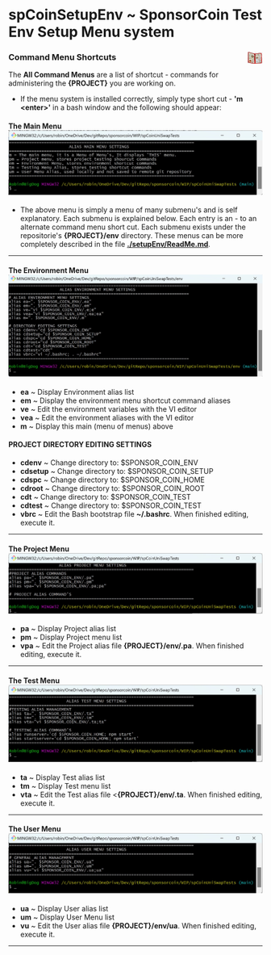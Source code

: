 # spCoinSetupEnv ~ SponsorCoin Test Env Setup Menu system

### Command Menu Shortcuts<img src="https://github.com/sponsorCoinAdmin/spCoinImages/blob/main/menu 1.jpg" width="6%" align= "right">


The <b>All Command Menus</b> are a list of shortcut - commands for administering the <b>{PROJECT}</b> you are working on.
- If the menu system is installed correctly, simply type short cut - <b>'m \<enter>'</b> in a bash window and the following should appear:

#### The Main Menu![<b>Author Image</b>](https://github.com/sponsorCoinAdmin/spCoinImages/blob/main/mainMenu.jpg)
- The above menu is simply a menu of many submenu's and is self explanatory. Each submenu is explained below. Each entry is an - to an alternate command menu short cut. Each submenu exists under the repositorie's <b>{PROJECT}/env</b> directory. These menus can be more completely described in the file [<b>./setupEnv/ReadMe.md</b>](https://github.com/sponsorCoinAdmin/spCoinSetupEnv/blob/main/README.md).

- - - -

#### The Environment Menu![<b>Author Image</b>](https://github.com/sponsorCoinAdmin/spCoinImages/blob/main/envMenu.jpg)
- <b>ea</b>  ~ Display Environment alias list
- <b>em</b>  ~ Display the environment menu shortcut command aliases
- <b>ve</b>  ~ Edit the environment variables with the VI editor
- <b>vea</b> ~ Edit the environment aliases with the VI editor
- <b>m</b>   ~ Display this main (menu of menus) above

#### PROJECT DIRECTORY EDITING SETTINGS
- <b>cdenv</b>   ~  Change directory to: $SPONSOR_COIN_ENV
- <b>cdsetup</b> ~  Change directory to: $SPONSOR_COIN_SETUP
- <b>cdspc</b>   ~  Change directory to: $SPONSOR_COIN_HOME
- <b>cdroot</b>  ~  Change directory to: $SPONSOR_COIN_ROOT
- <b>cdt</b>     ~  Change directory to: $SPONSOR_COIN_TEST
- <b>cdtest</b>  ~  Change directory to: $SPONSOR_COIN_TEST
- <b>vbrc</b>    ~ Edit the Bash bootstrap file <b>~/.bashrc</b>. When finished editing, execute it.
- - - -

#### The Project Menu![<b>Author Image</b>](https://github.com/sponsorCoinAdmin/spCoinImages/blob/main/projectMenu.jpg)
- <b>pa</b>  ~ Display Project alias list
- <b>pm</b>  ~ Display Project menu list
- <b>vpa</b> ~ Edit the Project alias file <b>{PROJECT}/env/.pa</b>. When finished editing, execute it.
- - - -

#### The Test Menu![<b>Author Image</b>](https://github.com/sponsorCoinAdmin/spCoinImages/blob/main/testMenu.jpg)
- <b>ta</b>  ~ Display Test alias list
- <b>tm</b>  ~ Display Test menu list
- <b>vta</b> ~ Edit the Test alias file <<b>{PROJECT}/env/.ta</b>. When finished editing, execute it.
- - - -

#### The User Menu![<b>Author Image</b>](https://github.com/sponsorCoinAdmin/spCoinImages/blob/main/userMenu.jpg)
- <b>ua</b> ~ Display User alias list
- <b>um</b> ~ Display User Menu list
- <b>vu</b> ~ Edit the User alias file <b>{PROJECT}/env/ua</b>. When finished editing, execute it.
- - - -
